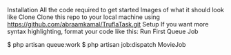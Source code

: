 Installation
All the code required to get started
Images of what it should look like
Clone
Clone this repo to your local machine using https://github.com/abraamkamal/TruflaTask.git
Setup
If you want more syntax highlighting, format your code like this:
Run First Queue Job

$ php artisan queue:work
$ php artisan job:dispatch MovieJob
